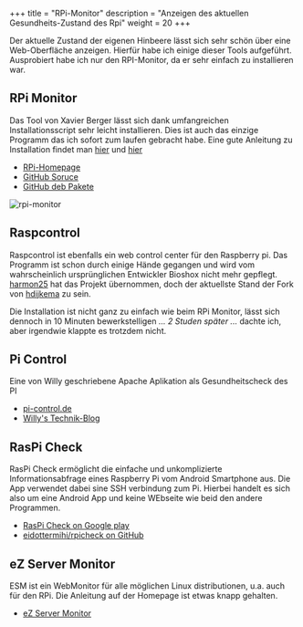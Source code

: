 ﻿+++
title = "RPi-Monitor"
description = "Anzeigen des aktuellen Gesundheits-Zustand des Rpi"
weight = 20
+++

Der aktuelle Zustand der eigenen Hinbeere lässt sich sehr schön über eine Web-Oberfläche anzeigen. Hierfür habe ich einige dieser Tools aufgeführt. Ausprobiert habe ich nur den RPI-Monitor, da er sehr einfach zu installieren war.  

## RPi Monitor
Das Tool von Xavier Berger lässt sich dank umfangreichen Installationsscript sehr leicht installieren. Dies ist auch das einzige Programm das ich sofort zum laufen gebracht habe.
Eine gute Anleitung zu Installation findet man  [hier](https://github.com/ioBroker/ioBroker/wiki/Raspberry-Pi:-RPi-Monitor-installieren) und [hier](https://jankarres.de/2013/11/raspberry-pi-rpi-monitor-installieren/)

* [RPi-Homepage](http://rpi-experiences.blogspot.de/)
* [GitHub Soruce](https://github.com/XavierBerger/RPi-Monitor)
* [GitHub deb Pakete](https://github.com/XavierBerger/RPi-Monitor-deb)

![rpi-monitor](/images/rpi-monitor.png)

## Raspcontrol
Raspcontrol ist ebenfalls ein web control center für den Raspberry pi.
Das Programm ist schon durch einige Hände gegangen und wird vom wahrscheinlich ursprünglichen Entwickler Bioshox nicht mehr gepflegt. [harmon25](https://github.com/harmon25/raspcontrol) hat das Projekt übernommen, doch der aktuellste Stand der Fork von [hdijkema](https://github.com/hdijkema/raspcontrol) zu sein.

Die Installation ist nicht ganz zu einfach wie beim RPi Monitor, lässt sich dennoch in 10 Minuten bewerkstelligen _... 2 Studen später ..._ dachte ich, aber irgendwie klappte es trotzdem nicht.

## Pi Control
Eine von Willy geschriebene Apache Aplikation als Gesundheitscheck des PI

* [pi-control.de](https://pi-control.de/)
* [Willy's Technik-Blog](https://willy-tech.de/)

## RasPi Check
RasPi Check ermöglicht die einfache und unkomplizierte Informationsabfrage eines Raspberry Pi vom Android Smartphone aus. Die App verwendet dabei sine SSH verbindung zum Pi.
Hierbei handelt es sich also um eine Android App und keine WEbseite wie beid den andere Programmen.

* [RasPi Check on Google play](https://play.google.com/store/apps/details?id=de.eidottermihi.raspicheck)
* [eidottermihi/rpicheck on GitHub](https://github.com/eidottermihi/rpicheck)

## eZ Server Monitor
ESM ist ein WebMonitor für alle möglichen Linux distributionen, u.a. auch für den RPi.
Die Anleitung auf der Homepage ist etwas knapp gehalten.

* [eZ Server Monitor](https://ezservermonitor.com/)